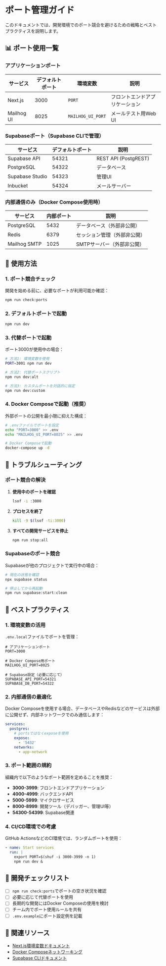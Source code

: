 # ポート管理ガイド

このドキュメントでは、開発環境でのポート競合を避けるための戦略とベストプラクティスを説明します。

## 📊 ポート使用一覧

### アプリケーションポート

| サービス   | デフォルトポート | 環境変数          | 説明                           |
| ---------- | ---------------- | ----------------- | ------------------------------ |
| Next.js    | 3000             | `PORT`            | フロントエンドアプリケーション |
| Mailhog UI | 8025             | `MAILHOG_UI_PORT` | メールテスト用Web UI           |

### Supabaseポート（Supabase CLIで管理）

| サービス        | デフォルトポート | 説明                 |
| --------------- | ---------------- | -------------------- |
| Supabase API    | 54321            | REST API (PostgREST) |
| PostgreSQL      | 54322            | データベース         |
| Supabase Studio | 54323            | 管理UI               |
| Inbucket        | 54324            | メールサーバー       |

### 内部通信のみ（Docker Compose使用時）

| サービス     | 内部ポート | 説明                         |
| ------------ | ---------- | ---------------------------- |
| PostgreSQL   | 5432       | データベース（外部非公開）   |
| Redis        | 6379       | セッション管理（外部非公開） |
| Mailhog SMTP | 1025       | SMTPサーバー（外部非公開）   |

## 🚀 使用方法

### 1. ポート競合チェック

開発を始める前に、必要なポートが利用可能か確認：

```bash
npm run check:ports
```

### 2. デフォルトポートで起動

```bash
npm run dev
```

### 3. 代替ポートで起動

ポート3000が使用中の場合：

```bash
# 方法1: 環境変数を使用
PORT=3001 npm run dev

# 方法2: 代替ポートスクリプト
npm run dev:alt

# 方法3: カスタムポートを対話的に指定
npm run dev:custom
```

### 4. Docker Composeで起動（推奨）

外部ポートの公開を最小限に抑えた構成：

```bash
# .envファイルでポートを設定
echo "PORT=3000" >> .env
echo "MAILHOG_UI_PORT=8025" >> .env

# Docker Composeで起動
docker-compose up -d
```

## 🔧 トラブルシューティング

### ポート競合の解決

1. **使用中のポートを確認**

   ```bash
   lsof -i :3000
   ```

2. **プロセスを終了**

   ```bash
   kill -9 $(lsof -ti:3000)
   ```

3. **すべての開発サービスを停止**
   ```bash
   npm run stop:all
   ```

### Supabaseのポート競合

Supabaseが他のプロジェクトで実行中の場合：

```bash
# 現在の状態を確認
npx supabase status

# 停止してから再起動
npm run supabase:start:clean
```

## 🎯 ベストプラクティス

### 1. 環境変数の活用

`.env.local`ファイルでポートを管理：

```env
# アプリケーションポート
PORT=3000

# Docker Compose用ポート
MAILHOG_UI_PORT=8025

# Supabase設定（必要に応じて）
SUPABASE_API_PORT=54321
SUPABASE_DB_PORT=54322
```

### 2. 内部通信の最適化

Docker Composeを使用する場合、データベースやRedisなどのサービスは外部に公開せず、内部ネットワークでのみ通信します：

```yaml
services:
  postgres:
    # portsではなくexposeを使用
    expose:
      - '5432'
    networks:
      - app-network
```

### 3. ポート範囲の規約

組織内で以下のようなポート範囲を定めることを推奨：

- **3000-3999**: フロントエンドアプリケーション
- **4000-4999**: バックエンドAPI
- **5000-5999**: マイクロサービス
- **8000-8999**: 開発ツール（デバッガー、管理UI等）
- **54300-54399**: Supabase関連

### 4. CI/CD環境での考慮

GitHub ActionsなどのCI環境では、ランダムポートを使用：

```yaml
- name: Start services
  run: |
    export PORT=$(shuf -i 3000-3999 -n 1)
    npm run dev &
```

## 📝 開発チェックリスト

- [ ] `npm run check:ports`でポートの空き状況を確認
- [ ] 必要に応じて代替ポートを使用
- [ ] 長期的な開発にはDocker Composeの使用を検討
- [ ] チーム内でポート使用ルールを共有
- [ ] `.env.example`にポート設定例を記載

## 🔗 関連リソース

- [Next.js環境変数ドキュメント](https://nextjs.org/docs/basic-features/environment-variables)
- [Docker Composeネットワーキング](https://docs.docker.com/compose/networking/)
- [Supabase CLIドキュメント](https://supabase.com/docs/guides/cli)
